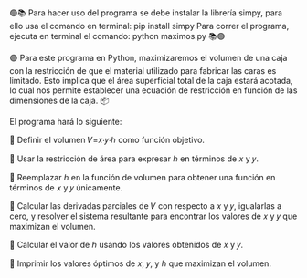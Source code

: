 🟢📚 Para hacer uso del programa se debe instalar la librería simpy, para ello usa el comando en terminal:
pip install simpy
Para correr el programa, ejecuta en terminal el comando:
python maximos.py 📚🟢


🟣 Para este programa en Python, maximizaremos el volumen de una caja con la restricción de que el material utilizado para fabricar las caras es limitado. 
Esto implica que el área superficial total de la caja estará acotada, lo cual nos permite establecer una ecuación de restricción en función de las dimensiones de la caja. 📦

El programa hará lo siguiente:


💠 Definir el volumen 
𝑉=𝑥⋅𝑦⋅ℎ como función objetivo.


💠 Usar la restricción de área para expresar 
ℎ en términos de 
𝑥 y 𝑦.


💠 Reemplazar ℎ en la función de volumen para obtener una función en términos de 𝑥 y 𝑦 únicamente.


💠 Calcular las derivadas parciales de 𝑉 con respecto a 𝑥 y 𝑦, igualarlas a cero, y resolver el sistema resultante para encontrar los valores de 𝑥 y 𝑦 que maximizan el volumen.


💠 Calcular el valor de ℎ usando los valores obtenidos de 𝑥 y 𝑦.


💠 Imprimir los valores óptimos de 𝑥, 𝑦, y ℎ que maximizan el volumen.
